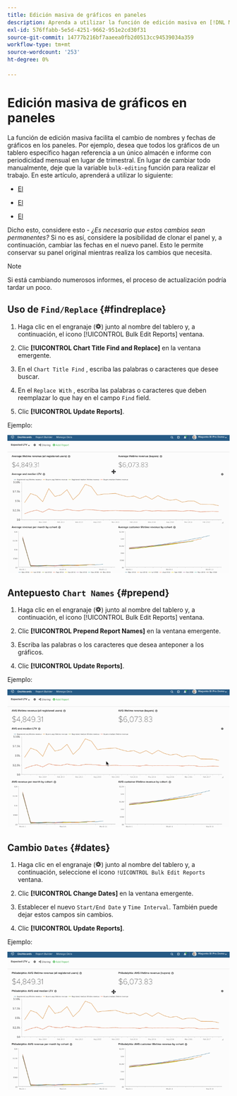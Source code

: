 ```yaml
---
title: Edición masiva de gráficos en paneles
description: Aprenda a utilizar la función de edición masiva en [!DNL MBI].
exl-id: 576ffabb-5e5d-4251-9662-951e2cd30f31
source-git-commit: 14777b216bf7aaeea0fb2d0513cc94539034a359
workflow-type: tm+mt
source-wordcount: '253'
ht-degree: 0%

---
```


# Edición masiva de gráficos en paneles

La función de edición masiva facilita el cambio de nombres y fechas de gráficos en los paneles. Por ejemplo, desea que todos los gráficos de un tablero específico hagan referencia a un único almacén e informe con periodicidad mensual en lugar de trimestral. En lugar de cambiar todo manualmente, deje que la variable `bulk-editing` función para realizar el trabajo. En este artículo, aprenderá a utilizar lo siguiente:

* [El ](#findreplace)

* [El ](#prepend)

* [El ](#dates)

Dicho esto, considere esto - *¿Es necesario que estos cambios sean permanentes?* Si no es así, considere la posibilidad de clonar el panel y, a continuación, cambiar las fechas en el nuevo panel. Esto le permite conservar su panel original mientras realiza los cambios que necesita.

>[!NOTE]
>
>Si está cambiando numerosos informes, el proceso de actualización podría tardar un poco.

## Uso de `Find/Replace` {#findreplace}

1. Haga clic en el engranaje (![](../../assets/gear-icon.png)) junto al nombre del tablero y, a continuación, el icono [!UICONTROL Bulk Edit Reports] ventana.

1. Clic **[!UICONTROL Chart Title Find and Replace]** en la ventana emergente.

1. En el `Chart Title Find` , escriba las palabras o caracteres que desee buscar.

1. En el `Replace With` , escriba las palabras o caracteres que deben reemplazar lo que hay en el campo `Find` field.

1. Clic **[!UICONTROL Update Reports]**.

Ejemplo:

![edición masiva](../../assets/bulk_edit.gif)

## Antepuesto `Chart Names` {#prepend}

1. Haga clic en el engranaje (![](../../assets/gear-icon.png)) junto al nombre del tablero y, a continuación, el icono [!UICONTROL Bulk Edit Reports] ventana.

1. Clic **[!UICONTROL Prepend Report Names]** en la ventana emergente.

1. Escriba las palabras o los caracteres que desea anteponer a los gráficos.

1. Clic **[!UICONTROL Update Reports]**.

Ejemplo:

![anteponer](../../assets/prepend.gif)

## Cambio `Dates` {#dates}

1. Haga clic en el engranaje (![](../../assets/gear-icon.png)) junto al nombre del tablero y, a continuación, seleccione el icono `!UICONTROL Bulk Edit Reports` ventana.

1. Clic **[!UICONTROL Change Dates]** en la ventana emergente.

1. Establecer el nuevo `Start/End Date` y `Time Interval`. También puede dejar estos campos sin cambios.

1. Clic **[!UICONTROL Update Reports]**.

Ejemplo:

![cambio de fechas](../../assets/dates.gif)
